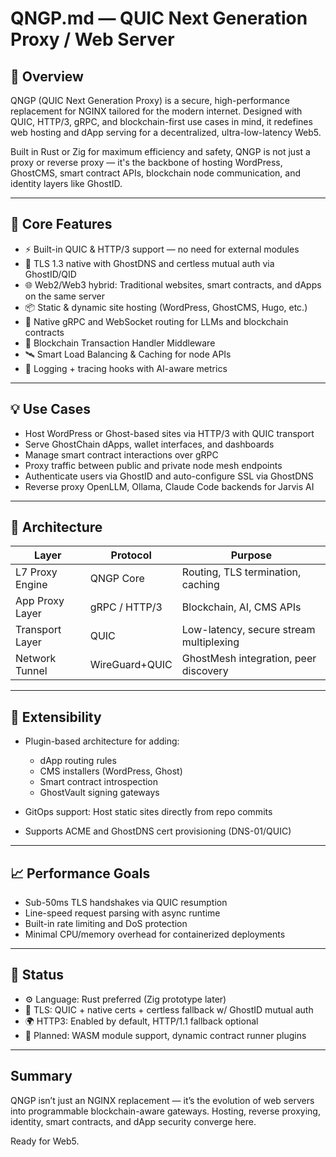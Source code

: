 # QNGP.md — QUIC Next Generation Proxy / Web Server

## 🚀 Overview

QNGP (QUIC Next Generation Proxy) is a secure, high-performance replacement for NGINX tailored for the modern internet. Designed with QUIC, HTTP/3, gRPC, and blockchain-first use cases in mind, it redefines web hosting and dApp serving for a decentralized, ultra-low-latency Web5.

Built in Rust or Zig for maximum efficiency and safety, QNGP is not just a proxy or reverse proxy — it's the backbone of hosting WordPress, GhostCMS, smart contract APIs, blockchain node communication, and identity layers like GhostID.

---

## 🔧 Core Features

* ⚡ Built-in QUIC & HTTP/3 support — no need for external modules
* 🔐 TLS 1.3 native with GhostDNS and certless mutual auth via GhostID/QID
* 🌐 Web2/Web3 hybrid: Traditional websites, smart contracts, and dApps on the same server
* 📦 Static & dynamic site hosting (WordPress, GhostCMS, Hugo, etc.)
* 🧠 Native gRPC and WebSocket routing for LLMs and blockchain contracts
* 🔁 Blockchain Transaction Handler Middleware
* 🛰 Smart Load Balancing & Caching for node APIs
* 🌲 Logging + tracing hooks with AI-aware metrics

---

## 💡 Use Cases

* Host WordPress or Ghost-based sites via HTTP/3 with QUIC transport
* Serve GhostChain dApps, wallet interfaces, and dashboards
* Manage smart contract interactions over gRPC
* Proxy traffic between public and private node mesh endpoints
* Authenticate users via GhostID and auto-configure SSL via GhostDNS
* Reverse proxy OpenLLM, Ollama, Claude Code backends for Jarvis AI

---

## 🧱 Architecture

| Layer           | Protocol       | Purpose                                 |
| --------------- | -------------- | --------------------------------------- |
| L7 Proxy Engine | QNGP Core      | Routing, TLS termination, caching       |
| App Proxy Layer | gRPC / HTTP/3  | Blockchain, AI, CMS APIs                |
| Transport Layer | QUIC           | Low-latency, secure stream multiplexing |
| Network Tunnel  | WireGuard+QUIC | GhostMesh integration, peer discovery   |

---

## 🔄 Extensibility

* Plugin-based architecture for adding:

  * dApp routing rules
  * CMS installers (WordPress, Ghost)
  * Smart contract introspection
  * GhostVault signing gateways
* GitOps support: Host static sites directly from repo commits
* Supports ACME and GhostDNS cert provisioning (DNS-01/QUIC)

---

## 📈 Performance Goals

* Sub-50ms TLS handshakes via QUIC resumption
* Line-speed request parsing with async runtime
* Built-in rate limiting and DoS protection
* Minimal CPU/memory overhead for containerized deployments

---

## 🧪 Status

* ⚙️ Language: Rust preferred (Zig prototype later)
* 🔐 TLS: QUIC + native certs + certless fallback w/ GhostID mutual auth
* 🌍 HTTP3: Enabled by default, HTTP/1.1 fallback optional
* 🧱 Planned: WASM module support, dynamic contract runner plugins

---

## Summary

QNGP isn’t just an NGINX replacement — it’s the evolution of web servers into programmable blockchain-aware gateways. Hosting, reverse proxying, identity, smart contracts, and dApp security converge here.

Ready for Web5.
